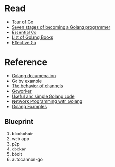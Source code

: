 # Read

* [Tour of Go](https://tour.golang.org/welcome/4)
* [Seven stages of becoming a Golang programmer](https://opensource.com/article/17/9/seven-stages-becoming-go-programmer)
* [Essential Go](https://www.programming-books.io/essential/go)
* [List of Golang Books](https://github.com/dariubs/GoBooks)
* [Effective Go](https://golang.org/doc/effective_go.html)

# Reference

* [Golang documenation](https://golang.org/doc/)
* [Go by example](https://gobyexample.com/)
* [The behavior of channels](https://www.ardanlabs.com/blog/2017/10/the-behavior-of-channels.html) 
* [Goworker](https://github.com/benmanns/goworker)
* [Useful and simple Golang code](https://www.dotnetperls.com/)
* [Network Programming with Golang](https://jan.newmarch.name/go/)
* [Golang Examples](https://github.com/SimonWaldherr/golang-examples)

## Blueprint

1. blockchain
2. web app
3. p2p
4. docker
5. bbolt
6. autocannon-go
